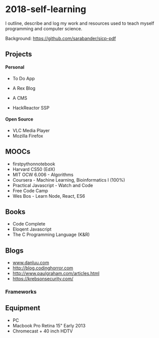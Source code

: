 # 2018-self-learning
I outline, describe and log my work and resources used to teach myself programming and computer science.

Background: https://github.com/sarabander/sicp-pdf

## Projects

#### Personal

* To Do App
* A Rex Blog
* A CMS

* HackReactor SSP  
  
#### Open Source
* VLC Media Player
* Mozilla Firefox
  
## MOOCs

* firstpythonnotebook
* Harvard CS50 (EdX)
* MIT OCW 6.006 - Algorithms
* Coursera - Machine Learning, Bioinformatics I (100%)
* Practical Javascript - Watch and Code
* Free Code Camp
* Wes Bos - Learn Node, React, ES6

## Books
* Code Complete
* Eloqent Javascript
* The C Programming Language (K&R)

## Blogs
* www.danluu.com
* http://blog.codinghorror.com
* http://www.paulgraham.com/articles.html
* https://krebsonsecurity.com/
        
### Frameworks

## Equipment
* PC
* Macbook Pro Retina 15" Early 2013
* Chromecast + 40 inch HDTV
